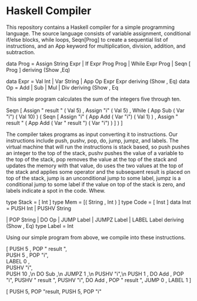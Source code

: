# Haskell Compiler 

This repository contains a Haskell compiler for a simple programming language. The source language consists of variable assignment, conditional if/else blocks, while loops, Seqn[Prog] to create a sequential list of instructions, and an App keyword for multiplication, division, addition, and subtraction. 

data Prog
= Assign String Expr
| If Expr Prog Prog
| While Expr Prog
| Seqn [ Prog ]
  deriving (Show ,Eq)

data Expr
= Val Int
| Var String
| App Op Expr Expr
deriving (Show , Eq)
data Op = Add | Sub | Mul | Div deriving (Show , Eq

This simple program calculates the sum of the integers five through ten.

Seqn
  [ Assign " result " ( Val 5) ,
  Assign "i" ( Val 5) ,
  While
    ( App Sub ( Var "i") ( Val 10) )
    ( Seqn
      [ Assign "i" ( App Add ( Var "i") ( Val 1) ) ,
        Assign " result " ( App Add ( Var " result ") ( Var "i") )
      ]
    )
]



The compiler takes programs as input converting it to instructions. Our instructions include push, pushv, pop, do, jump, jumpz, and labels. The virtual machine that will run the instructions is stack based, so push pushes an integer to the top of the stack, pushv pushes the value of a variable to the top of the stack, pop removes the value at the top of the stack and updates the memory with that value, do uses the two values at the top of the stack and applies some operator and the subsequent result is placed on top of the stack, jump is an unconditional jump to some label, jumpz is a conditional jump to some label if the value on top of the stack is zero, and labels indicate a spot in the code. Whew.




type Stack = [ Int ]
type Mem = [( String , Int ) ]
type Code = [ Inst ]
data Inst
= PUSH Int
| PUSHV String

| POP String
| DO Op
| JUMP Label
| JUMPZ Label
| LABEL Label
deriving (Show , Eq)
type Label = Int

Using our simple program from above, we compile into these instructions.

[ PUSH 5 , POP " result ",<br>
  PUSH 5 , POP "i",<br>
  LABEL 0 ,<br>
  PUSHV "i",<br>
  PUSH 10 ,\n
  DO Sub ,\n
  JUMPZ 1 ,\n
  PUSHV "i",\n
  PUSH 1 ,
  DO Add ,
  POP "i",
  PUSHV " result ",
  PUSHV "i",
  DO Add ,
  POP " result ",
  JUMP 0 ,
  LABEL 1
]

[ PUSH 5, POP "result,
  PUSH 5, POP "i"








